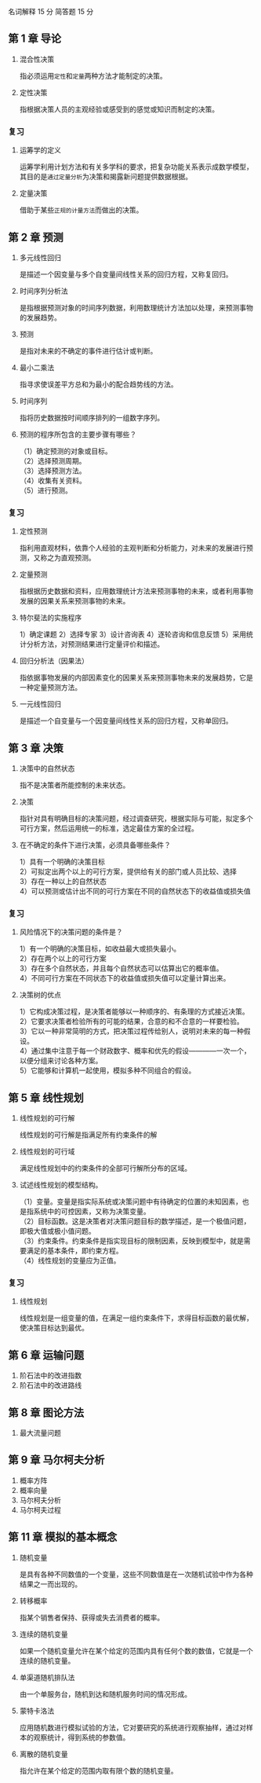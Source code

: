 名词解释 15 分 简答题 15 分

## 第 1 章 导论

1. 混合性决策

   指必须运用`定性`和`定量`两种方法才能制定的决策。

2. 定性决策

   指根据决策人员的主观经验或感受到的感觉或知识而制定的决策。

### 复习

1. 运筹学的定义

   运筹学利用计划方法和有关多学科的要求，把复杂功能关系表示成数学模型，其目的是`通过定量分析`为决策和揭露新问题提供数据根据。

2. 定量决策

   借助于某些`正规的计量方法`而做出的决策。

## 第 2 章 预测

1. 多元线性回归

   是描述一个因变量与多个自变量间线性关系的回归方程，又称复回归。

2. 时间序列分析法

   是指根据预测对象的时间序列数据，利用数理统计方法加以处理，来预测事物的发展趋势。

3. 预测

   是指对未来的不确定的事件进行估计或判断。

4. 最小二乘法

   指寻求使误差平方总和为最小的配合趋势线的方法。

5. 时间序列

   指将历史数据按时间顺序排列的一组数字序列。

6. 预测的程序所包含的主要步骤有哪些？

   （1）确定预测的对象或目标。  
   （2）选择预测周期。  
   （3）选择预测方法。  
   （4）收集有关资料。  
   （5）进行预测。

### 复习

1. 定性预测

   指利用直观材料，依靠个人经验的主观判断和分析能力，对未来的发展进行预测，又称之为直观预测。

2. 定量预测

   指根据历史数据和资料，应用数理统计方法来预测事物的未来，或者利用事物发展的因果关系来预测事物的未来。

3. 特尔斐法的实施程序

   1）确定课题 2）选择专家 3）设计咨询表 4）逐轮咨询和信息反馈 5）采用统计分析方法，对预测结果进行定量评价和描述。

4. 回归分析法（因果法）

   指依据事物发展的内部因素变化的因果关系来预测事物未来的发展趋势，它是一种定量预测方法。

5. 一元线性回归

   是描述一个自变量与一个因变量间线性关系的回归方程，又称单回归。

## 第 3 章 决策

1. 决策中的自然状态

   指不是决策者所能控制的未来状态。

2. 决策

   指针对具有明确目标的决策问题，经过调查研究，根据实际与可能，拟定多个可行方案，然后运用统一的标准，选定最佳方案的全过程。

3. 在不确定的条件下进行决策，必须具备哪些条件？

   1）具有一个明确的决策目标  
   2）可拟定出两个以上的可行方案，提供给有关的部门或人员比较、选择  
   3）存在一种以上的自然状态  
   4）可以预测或估计出不同的可行方案在不同的自然状态下的收益值或损失值

### 复习

1. 风险情况下的决策问题的条件是？

   1）有一个明确的决策目标，如收益最大或损失最小。  
   2）存在两个以上的可行方案  
   3）存在多个自然状态，并且每个自然状态可以估算出它的概率值。  
   4）不同可行方案在不同状态下的收益值或损失值可以定量计算出来。

2. 决策树的优点

   1）它构成决策过程，是决策者能够以一种顺序的、有条理的方式接近决策。  
   2）它要求决策者检验所有的可能的结果，合意的和不合意的一样要检验。  
   3）它以一种非常简明的方式，把决策过程传给别人，说明对未来的每一种假设。  
   4）通过集中注意于每一个财政数字、概率和优先的假设————一次一个，以便分组来讨论各种方案。  
   5）它能够和计算机一起使用，模拟多种不同组合的假设。

## 第 5 章 线性规划

1. 线性规划的可行解

   线性规划的可行解是指满足所有约束条件的解

2. 线性规划的可行域

   满足线性规划中的约束条件的全部可行解所分布的区域。

3. 试述线性规划的模型结构。

   （1）变量。变量是指实际系统或决策问题中有待确定的位置的未知因素，也是指系统中的可控因素，又称为决策变量。  
   （2）目标函数。这是决策者对决策问题目标的数学描述，是一个极值问题，即极大值或极小值问题。  
   （3）约束条件。约束条件是指实现目标的限制因素，反映到模型中，就是需要满足的基本条件，即约束方程。  
   （4）线性规划的变量应为正值。

### 复习

1. 线性规划

   线性规划是一组变量的值，在满足一组约束条件下，求得目标函数的最优解，使决策目标达到最优。

## 第 6 章 运输问题

1. 阶石法中的改进指数
2. 阶石法中的改进路线

## 第 8 章 图论方法

1. 最大流量问题

## 第 9 章 马尔柯夫分析

1. 概率方阵
2. 概率向量
3. 马尔柯夫分析
4. 马尔柯夫过程

## 第 11 章 模拟的基本概念

1. 随机变量

   是具有各种不同数值的一个变量，这些不同数值是在一次随机试验中作为各种结果之一而出现的。

2. 转移概率

   指某个销售者保持、获得或失去消费者的概率。

3. 连续的随机变量

   如果一个随机变量允许在某个给定的范围内具有任何个数的数值，它就是一个连续的随机变量。

4. 单渠道随机排队法

   由一个单服务台，随机到达和随机服务时间的情况形成。

5. 蒙特卡洛法

   应用随机数进行模拟试验的方法，它对要研究的系统进行观察抽样，通过对样本的观察统计，得到系统的参数值。

6. 离散的随机变量

   指允许在某个给定的范围内取有限个数的随机变量。
